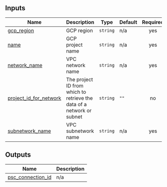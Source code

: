 <!-- BEGIN_TF_DOCS -->


## Inputs

| Name | Description | Type | Default | Required |
|------|-------------|------|---------|:--------:|
| <a name="input_gcp_region"></a> [gcp\_region](#input\_gcp\_region) | GCP region | `string` | n/a | yes |
| <a name="input_name"></a> [name](#input\_name) | GCP project name | `string` | n/a | yes |
| <a name="input_network_name"></a> [network\_name](#input\_network\_name) | VPC network name | `string` | n/a | yes |
| <a name="input_project_id_for_network"></a> [project\_id\_for\_network](#input\_project\_id\_for\_network) | The project ID from which to retrieve the data of a network or subnet | `string` | `""` | no |
| <a name="input_subnetwork_name"></a> [subnetwork\_name](#input\_subnetwork\_name) | VPC subnetwork name | `string` | n/a | yes |

## Outputs

| Name | Description |
|------|-------------|
| <a name="output_psc_connection_id"></a> [psc\_connection\_id](#output\_psc\_connection\_id) | n/a |
<!-- END_TF_DOCS -->
